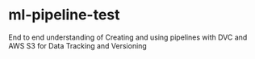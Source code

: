 # ml-pipeline-test
End to end understanding of Creating and using pipelines with DVC and AWS S3 for Data Tracking and Versioning
